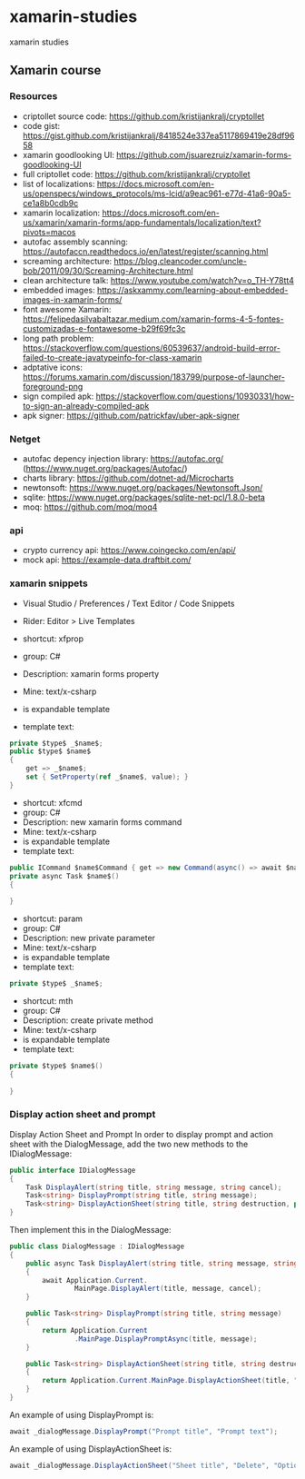 # xamarin-studies
 xamarin studies

## Xamarin course
### Resources
- criptollet source code: https://github.com/kristijankralj/cryptollet
- code gist: https://gist.github.com/kristijankralj/8418524e337ea5117869419e28df9658
- xamarin goodlooking UI: https://github.com/jsuarezruiz/xamarin-forms-goodlooking-UI
- full criptollet code: https://github.com/kristijankralj/cryptollet
- list of localizations: https://docs.microsoft.com/en-us/openspecs/windows_protocols/ms-lcid/a9eac961-e77d-41a6-90a5-ce1a8b0cdb9c
- xamarin localization: https://docs.microsoft.com/en-us/xamarin/xamarin-forms/app-fundamentals/localization/text?pivots=macos
- autofac assembly scanning: https://autofaccn.readthedocs.io/en/latest/register/scanning.html
- screaming architecture: https://blog.cleancoder.com/uncle-bob/2011/09/30/Screaming-Architecture.html
- clean architecture talk: https://www.youtube.com/watch?v=o_TH-Y78tt4
- embedded images: https://askxammy.com/learning-about-embedded-images-in-xamarin-forms/
- font awesome Xamarin: https://felipedasilvabaltazar.medium.com/xamarin-forms-4-5-fontes-customizadas-e-fontawesome-b29f69fc3c
- long path problem: https://stackoverflow.com/questions/60539637/android-build-error-failed-to-create-javatypeinfo-for-class-xamarin
- adptative icons: https://forums.xamarin.com/discussion/183799/purpose-of-launcher-foreground-png
- sign compiled apk: https://stackoverflow.com/questions/10930331/how-to-sign-an-already-compiled-apk
- apk signer: https://github.com/patrickfav/uber-apk-signer

### Netget
- autofac depency injection library: https://autofac.org/ (https://www.nuget.org/packages/Autofac/)
- charts library: https://github.com/dotnet-ad/Microcharts
- newtonsoft: https://www.nuget.org/packages/Newtonsoft.Json/
- sqlite: https://www.nuget.org/packages/sqlite-net-pcl/1.8.0-beta 
- moq: https://github.com/moq/moq4

### api
- crypto currency api: https://www.coingecko.com/en/api/
- mock api: https://example-data.draftbit.com/

### xamarin snippets
- Visual Studio / Preferences / Text Editor / Code Snippets
- Rider: Editor > Live Templates

- shortcut: xfprop
- group: C#
- Description: xamarin forms property
- Mine: text/x-csharp
- is expandable template
- template text:
```c#
private $type$ _$name$;
public $type$ $name$
{
    get => _$name$;
    set { SetProperty(ref _$name$, value); }
}
```

- shortcut: xfcmd
- group: C#
- Description: new xamarin forms command
- Mine: text/x-csharp
- is expandable template
- template text:
```c#
public ICommand $name$Command { get => new Command(async() => await $name$()); }
private async Task $name$()
{
    
}
```

- shortcut: param
- group: C#
- Description: new private parameter
- Mine: text/x-csharp
- is expandable template
- template text:
```c#
private $type$ _$name$;
```

- shortcut: mth
- group: C#
- Description: create private method
- Mine: text/x-csharp
- is expandable template
- template text:
```c#
private $type$ $name$()
{
    
}
```

### Display action sheet and prompt
Display Action Sheet and Prompt
In order to display prompt and action sheet with the DialogMessage, add the two new methods to the IDialogMessage:

```c#
public interface IDialogMessage
{
    Task DisplayAlert(string title, string message, string cancel);
    Task<string> DisplayPrompt(string title, string message);
    Task<string> DisplayActionSheet(string title, string destruction, params string[] buttons);
}
```

Then implement this in the DialogMessage:

```c#
public class DialogMessage : IDialogMessage
{
    public async Task DisplayAlert(string title, string message, string cancel)
    {
        await Application.Current.
                MainPage.DisplayAlert(title, message, cancel);
    }

    public Task<string> DisplayPrompt(string title, string message)
    {
        return Application.Current
                .MainPage.DisplayPromptAsync(title, message);
    }

    public Task<string> DisplayActionSheet(string title, string destruction, params string[] buttons)
    {
        return Application.Current.MainPage.DisplayActionSheet(title, "Cancel", destruction, buttons);
    }
}
```

An example of using DisplayPrompt is: 

```c#
await _dialogMessage.DisplayPrompt("Prompt title", "Prompt text");
```

An example of using DisplayActionSheet is:

```c#
await _dialogMessage.DisplayActionSheet("Sheet title", "Delete", "Option1", "Option2");
```